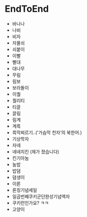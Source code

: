# EndToEnd

- 바나나
- 나비
- 비자
- 자물쇠
- 쇠붙이
- 이빨
- 빨대
- 대나무
- 무림
- 림보
- 보라돌이
- 이퀄
- 퀄리티
- 티끌
- 끌림
- 림계
- 계륵
- 륵막찌르기..('가슴막 천자’의 북한어.)
- 기상학자
- 자녜
- 녜녜치킨 (제가 졌습니다)
- 킨기아눔
- 눔밥
- 밥뎜
- 뎜생이
- 이론
- 론칭기념세일
- 일곱번째쿠키군단완성기념액자
- 쿠키런인가요? ㅋㅋ
- 고양이